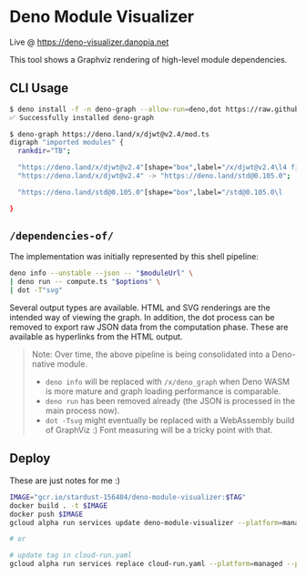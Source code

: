 # Deno Module Visualizer

Live @ https://deno-visualizer.danopia.net

This tool shows a Graphviz rendering of high-level module dependencies.

## CLI Usage

```sh
$ deno install -f -n deno-graph --allow-run=deno,dot https://raw.githubusercontent.com/cloudydeno/module-visualizer/main/feat/dependencies-of/cli.ts
✅ Successfully installed deno-graph

$ deno-graph https://deno.land/x/djwt@v2.4/mod.ts
digraph "imported modules" {
  rankdir="TB";

  "https://deno.land/x/djwt@v2.4"[shape="box",label="/x/djwt@v2.4\l4 files, 9 KB\l",penwidth="1.6931471805599454",fontname="Arial",style="filled",tooltip="https://deno.land/x/djwt@v2.4",fillcolor="lightskyblue",href="https://deno.land/x/djwt@v2.4"];
  "https://deno.land/x/djwt@v2.4" -> "https://deno.land/std@0.105.0";

  "https://deno.land/std@0.105.0"[shape="box",label="/std@0.105.0\l    • /encoding\l2 files, 3 KB\l",penwidth="1",fontname="Arial",style="filled",tooltip="https://deno.land/std@0.105.0",fillcolor="lightgreen",href="https://deno.land/std@0.105.0"];

}
```

## `/dependencies-of/`

The implementation was initially represented by this shell pipeline:

```sh
deno info --unstable --json -- "$moduleUrl" \
| deno run -- compute.ts "$options" \
| dot -T"svg"
```

Several output types are available.
HTML and SVG renderings are the intended way of viewing the graph.
In addition, the dot process can be removed to export raw JSON data from the computation phase.
These are available as hyperlinks from the HTML output.

> Note: Over time, the above pipeline is being consolidated into a Deno-native module.
> * `deno info` will be replaced with `/x/deno_graph` when Deno WASM is more mature and graph loading performance is comparable.
> * `deno run` has been removed already (the JSON is processed in the main process now).
> * `dot -Tsvg` might eventually be replaced with a WebAssembly build of GraphViz :) Font measuring will be a tricky point with that.

## Deploy

These are just notes for me :)

```sh
IMAGE="gcr.io/stardust-156404/deno-module-visualizer:$TAG"
docker build . -t $IMAGE
docker push $IMAGE
gcloud alpha run services update deno-module-visualizer --platform=managed --project=stardust-156404 --region=us-central1 --image=$IMAGE

# or

# update tag in cloud-run.yaml
gcloud alpha run services replace cloud-run.yaml --platform=managed --project=stardust-156404 --region=us-central1
```
